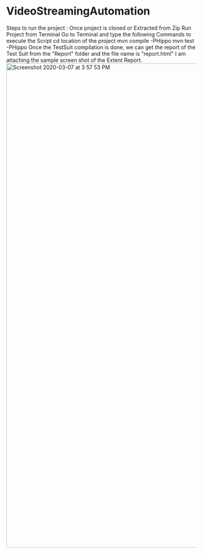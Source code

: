# VideoStreamingAutomation
Steps to run the project : 
Once project is cloned or Extracted from Zip 
Run Project from Terminal
Go to Terminal and type the following Commands to execute the Script
cd location of the project 
mvn compile -PHippo
mvn test -PHippo
Once the TestSuit compilation is done, we can get the report of the Test Suit from the "Report" folder and the file name is "report.html"
I am attaching the sample screen shot of the Extent Report.
<img width="1280" alt="Screenshot 2020-03-07 at 3 57 53 PM" src="https://user-images.githubusercontent.com/18342426/76150884-dcaed500-60d4-11ea-8a49-818c4ca809ff.png">

